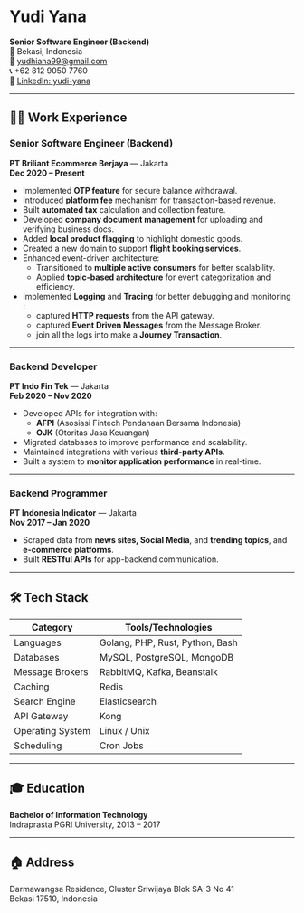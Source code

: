 # Yudi Yana

**Senior Software Engineer (Backend)**  
📍 Bekasi, Indonesia  
📧 [yudhiana99@gmail.com](mailto:yudhiana99@gmail.com)  
📞 +62 812 9050 7760  
🔗 [LinkedIn: yudi-yana](https://linkedin.com/in/yudi-yana)

---

## 👨‍💻 Work Experience

### **Senior Software Engineer (Backend)**  
**PT Briliant Ecommerce Berjaya** — Jakarta  
**Dec 2020 – Present**

- Implemented **OTP feature** for secure balance withdrawal.
- Introduced **platform fee** mechanism for transaction-based revenue.
- Built **automated tax** calculation and collection feature.
- Developed **company document management** for uploading and verifying business docs.
- Added **local product flagging** to highlight domestic goods.
- Created a new domain to support **flight booking services**.
- Enhanced event-driven architecture:
  - Transitioned to **multiple active consumers** for better scalability.
  - Applied **topic-based architecture** for event categorization and efficiency.  
- Implemented **Logging** and **Tracing** for better debugging and monitoring :
  - captured **HTTP requests** from the API gateway.
  - captured **Event Driven Messages** from the Message Broker.
  - join all the logs into make a **Journey Transaction**.
---

### **Backend Developer**  
**PT Indo Fin Tek** — Jakarta  
**Feb 2020 – Nov 2020**

- Developed APIs for integration with:
  - **AFPI** (Asosiasi Fintech Pendanaan Bersama Indonesia)
  - **OJK** (Otoritas Jasa Keuangan)
- Migrated databases to improve performance and scalability.
- Maintained integrations with various **third-party APIs**.
- Built a system to **monitor application performance** in real-time.

---

### **Backend Programmer**  
**PT Indonesia Indicator** — Jakarta  
**Nov 2017 – Jan 2020**

- Scraped data from **news sites, Social Media**, and **trending topics**, and **e-commerce platforms**.
- Built **RESTful APIs** for app-backend communication.

---

## 🛠 Tech Stack

| Category         | Tools/Technologies                        |
|------------------|-------------------------------------------|
| Languages        | Golang, PHP, Rust, Python, Bash |
| Databases        | MySQL, PostgreSQL, MongoDB |
| Message Brokers  | RabbitMQ, Kafka, Beanstalk |
| Caching          | Redis                                     |
| Search Engine    | Elasticsearch                             |
| API Gateway      | Kong                                      |
| Operating System | Linux / Unix                              |
| Scheduling       | Cron Jobs                                 |


---

## 🎓 Education

**Bachelor of Information Technology**  
Indraprasta PGRI University, 2013 – 2017

---

## 🏠 Address

Darmawangsa Residence, Cluster Sriwijaya Blok SA-3 No 41  
Bekasi 17510, Indonesia

